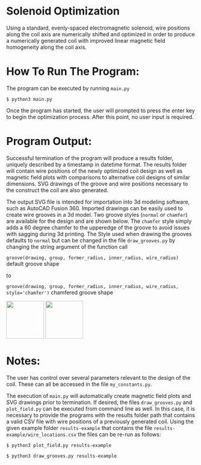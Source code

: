 # Solenoid Optimization
Using a standard, evenly-spaced electromagnetic solenoid, wire positions along the coil axis are numerically shifted and optimized in order to produce a numerically generated coil with improved linear magnetic field homogeneity along the coil axis.

# How To Run The Program:
The program can be executed by running `main.py`

```$ python3 main.py```

Once the program has started, the user will prompted to press the enter key to begin the optimization process. After this point, no user input is required.

# Program Output:
Successful termination of the program will produce a results folder, uniquely described by a timestamp in datetime format. The results folder will contain wire positions of the newly optimized coil design as well as magnetic field plots with comparisons to alternative coil designs of similar dimensions. SVG drawings of the groove and wire positions necessary to the construct the coil are also generated.

The output SVG file is intended for importation into 3d modeling software, such as AutoCAD Fusion 360. Imported drawings can be easily used to create wire grooves in a 3d model. Two groove styles (`normal` or `chamfer`) are available for the design and are shown below. The `chamfer` style simply adds a 60 degree chamfer to the upperedge of the groove to avoid issues with sagging during 3d printing. The Style used when drawing the grooves defaults to `normal` but can be changed in the file `draw_grooves.py` by changing the string argument of the function call 


```groove(drawing, group, former_radius, inner_radius, wire_radius)``` default groove shape

to

```groove(drawing, group, former_radius, inner_radius, wire_radius, style='chamfer')``` chamfered groove shape

<p float="left">
  <img src="https://github.com/alexk-1998/solenoid_optimization/blob/master/results_example/normal_example.png" width="100" />
  <img src="https://github.com/alexk-1998/solenoid_optimization/blob/master/results_example/chamfer_example.png" width="100" /> 
</p>

# Notes:
The user has control over several parameters relevant to the design of the coil. These can all be accessed in the file `my_constants.py`.

The execution of `main.py` will automatically create magnetic field plots and SVG drawings prior to termination. If desired, the files `draw_grooves.py` and `plot_field.py` can be executed from command line as well. In this case, it is necessary to provide the programs with the results folder path that contains a valid CSV file with wire positions of a previously generated coil. Using the given example folder `results-example` that contains the file `results-example/wire_locations.csv` the files can be re-run as follows:

```$ python3 plot_field.py results-example```

```$ python3 draw_grooves.py results-example```
